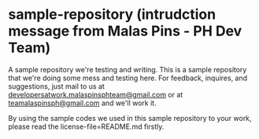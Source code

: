 # sample-repository (intrudction message from Malas Pins - PH Dev Team)
A sample repository we're testing and writing. This is a sample repository that we're doing some mess and testing here. For feedback, inquires, and suggestions, just mail to us at developersatwork.malaspinsphteam@gmail.com or at teamalaspinsph@gmail.com and we'll work it.

By using the sample codes we used in this sample repository to your work, please read the license-file=README.md firstly.

